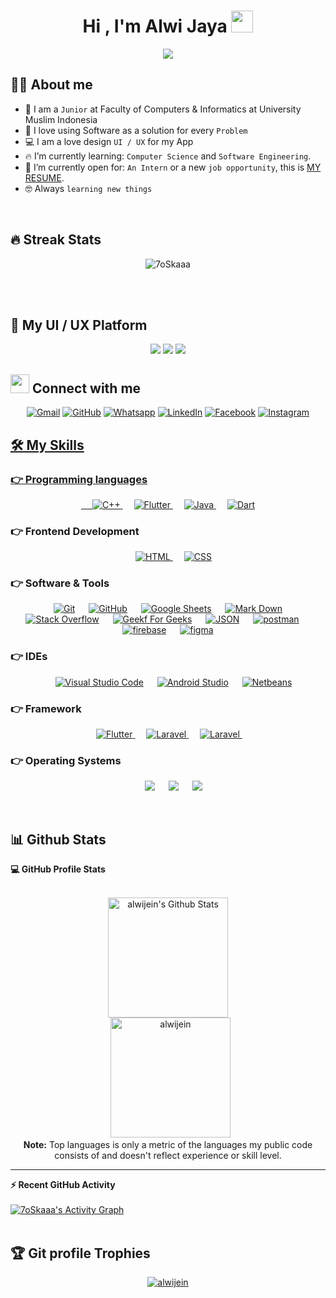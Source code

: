 
<h1 align="center">Hi , I'm Alwi Jaya <img src="https://media.giphy.com/media/hvRJCLFzcasrR4ia7z/giphy.gif" width="35"></h1>
<p align="center">
  <a href="https://github.com/DenverCoder1/readme-typing-svg"><img src="https://readme-typing-svg.herokuapp.com?lines=Computer+Sciences;Mobile+Developer;UI+%2F+UX+Designer;3D+Designer;Web+Developer&center=true&width=500&height=50"></a>
</p>



## :sassy_man:  About me
- :school: I am a `Junior` at Faculty of Computers & Informatics at University Muslim Indonesia
- :robot: I love using Software as a solution for every `Problem`
- :computer: I am a love design `UI / UX` for my App
- :fire: I’m currently learning: `Computer Science` and `Software Engineering`.
- :thinking: I’m currently open for: `An Intern` or a new `job opportunity`, this is [MY RESUME](https://alwijein.github.io).
- :nerd_face: Always `learning new things`

<br>

## 🔥 Streak Stats
<p align="center"><img src="https://github-readme-streak-stats.herokuapp.com/?user=alwijein&theme=algolia" alt="7oSkaaa" /></p>

<br>
<br>


## 👀 My UI / UX Platform

<p align="center">
  <a href="https://dribbble.com/alwijein"><img src="https://img.icons8.com/external-justicon-flat-justicon/64/000000/external-dribbble-social-media-justicon-flat-justicon.png"/></a>
	<a href="https://www.instagram.com/alwi_jein/"><img src="https://img.icons8.com/office/64/000000/instagram-new.png"/></a>
	<a href="https://www.behance.net/alwijein"><img src="https://img.icons8.com/fluency/64/000000/behance.png"/></a>
	

## <img src="https://media.giphy.com/media/iY8CRBdQXODJSCERIr/giphy.gif" width="30px"> Connect with me
<p align="center">
	<a href="mailto:alwijein@gmail.com"><img img src="https://img.shields.io/badge/gmail-%23EA4335.svg?style=plastic&logo=gmail&logoColor=white" alt="Gmail"/></a>
	<a href="https://github.com/alwijein"><img src="https://img.shields.io/badge/github-%23181717.svg?style=plastic&logo=github&logoColor=white" alt="GitHub"/></a>
	<a href="https://wa.me/+6287753564897"><img src="https://img.shields.io/badge/whatsapp-%2325D366.svg?style=plastic&logo=whatsapp&logoColor=white" alt="Whatsapp"/></a>
	<a href="https://www.linkedin.com/in/alwi-jaya-465b7a176/"><img src="https://img.shields.io/badge/linkedin-%230A66C2.svg?style=plastic&logo=linkedin&logoColor=white" alt="LinkedIn"/></a>
	<a href="https://www.facebook.com/Ninja.Expansin"><img src="https://img.shields.io/badge/facebook-%231877F2.svg?style=plastic&logo=facebook&logoColor=white" alt="Facebook"/></a>
	<a href="https://www.instagram.com/alwi_jein/"><img src="https://img.shields.io/badge/instagram-%23E4405F.svg?style=plastic&logo=instagram&logoColor=white" alt="Instagram"/>
</p>




## 🛠️ My Skills

### 👉 Programming languages

<p align="center"> 
  &emsp; 
  <a href="https://www.w3schools.com/cpp/" target="_blank"> 
    <img alt="C++" src="https://img.shields.io/badge/C++%20-%2300599C.svg?style=plastic&logo=c%2B%2B&logoColor=white">
  </a> 
  &emsp;
  <a href="https://flutter.dev/?gclid=Cj0KCQiA3fiPBhCCARIsAFQ8QzXenVRneLzFtdZUbg7GwhnQ5crIp8rtRNII61Zk-_iW9UFuq5JXJrcaAoaVEALw_wcB&gclsrc=aw.ds" target="_blank"> 
     <img alt="Flutter" src="https://img.shields.io/badge/Flutter%20-%311519C.svg?style=plastic&logo=flutter&logoColor=white">
   </a>
  &emsp;
  <a href="https://www.java.com" target="_blank"> 
    <img alt="Java" src="https://img.shields.io/badge/Java-%23007396.svg?style=plastic&logo=java&logoColor=white">
  </a>
  &emsp;
   <a href="https://dart.dev" target="_blank">
    <img alt="Dart" src="https://img.shields.io/badge/Dart%20-%2314354C.svg?style=plastic&logo=dart&logoColor=white">
  </a>
</p>

### 👉 Frontend Development
<p align="center"> 
  &emsp; 
  <a href="https://www.w3.org/html/" target="_blank"> 
   <img alt="HTML" src="https://img.shields.io/badge/HTML5%20-%23E34F26.svg?style=plastic&logo=html5&logoColor=white">
  </a>   
  &emsp;
  <a href="https://www.w3schools.com/css/" target="_blank">
    <img alt="CSS" src="https://img.shields.io/badge/CSS%20-%231572B6.svg?style=plastic&logo=css3&logoColor=white">
  </a> 
</p>

 ### 👉 Software & Tools
 
<p align="center">
  &emsp;
    <a href="#"><img alt="Git" src="https://img.shields.io/badge/Git%20-%23F05033.svg?style=plastic&logo=git&logoColor=white"></a>
  &emsp;
    <a href="#"><img alt="GitHub" src="https://img.shields.io/badge/github-%23181717.svg?style=plastic&logo=github&logoColor=white"></a>
  &emsp;
    <a href="#"><img alt="Google Sheets" src="https://img.shields.io/badge/Google%20Sheets%20-%2334A853.svg?style=plastic&logo=google%20sheets&logoColor=white"></a>
  &emsp;
    <a href="#"><img alt="Mark Down" src="https://img.shields.io/badge/Markdown-000000?style=plastic&logo=markdown&logoColor=white"></a>
  &emsp;
    <a href="#"><img alt="Stack Overflow" src="https://img.shields.io/badge/-Stack%20Overflow-FE7A16?style=plastic&logo=stack-overflow&logoColor=white"></a>
  &emsp;
    <a href="#"><img alt="Geekf For Geeks" src="https://img.shields.io/badge/geeksforgeeks-%230F9D58.svg?style=plastic&logo=geeksforgeeks&logoColor=white"></a>
  &emsp;
    <a href="#"><img alt="JSON" img src="https://img.shields.io/badge/json-%23000000.svg?style=plastic&logo=json&logoColor=white"></a>
  &emsp;
    <a href="#"><img alt="postman" src="https://img.shields.io/badge/Postman-FE7A16.svg?style=plastic&logo=Postman&logoColor=white"></a>
  &emsp;
<a href="#"><img alt="firebase" src="https://img.shields.io/badge/Firebase-FF9B27.svg?style=plastic&logo=firebase&logoColor=white"></a>
&emsp;
<a href="#"><img alt="figma" src="https://img.shields.io/badge/Figma-FF788D.svg?style=plastic&logo=figma&logoColor=white"></a>

 ### 👉 IDEs
 
<p align="center">
  &emsp;
    <a href="#"><img alt="Visual Studio Code" src="https://img.shields.io/badge/Visual%20Studio%20Code-0078d7.svg?style=plastic&logo=visual-studio-code&logoColor=white"></a>
  &emsp;
    <a href="#"><img alt="Android Studio" src="https://img.shields.io/badge/Android Studio-88FF9.svg?style=plastic&logo=androidstudio&logoColor=white" /></a>
  &emsp;
    <a href="#"><img alt="Netbeans" src="https://img.shields.io/badge/Netbeans-%2366595C.svg?&style=plastic&logo=oracle&logoColor=white" /></a>
</p>

 ### 👉 Framework
 
<p align="center">
  &emsp;
   <a href="https://flutter.dev/?gclid=Cj0KCQiA3fiPBhCCARIsAFQ8QzXenVRneLzFtdZUbg7GwhnQ5crIp8rtRNII61Zk-_iW9UFuq5JXJrcaAoaVEALw_wcB&gclsrc=aw.ds" target="_blank"> 
     <img alt="Flutter" src="https://img.shields.io/badge/Flutter%20-%311519C.svg?style=plastic&logo=flutter&logoColor=white">
   </a>
  &emsp;
    <a href="https://laravel.com/" target="_blank"> 
    <img alt="Laravel" src="https://img.shields.io/badge/Laravel%20-%23F05033.svg?style=plastic&logo=laravel&logoColor=white">
  </a> 
  &emsp;
   <a href="https://getbootstrap.com" target="_blank"> 
    <img alt="Laravel" src="https://img.shields.io/badge/Bootstrap%20-A45Eff.svg?style=plastic&logo=bootstrap&logoColor=white">
  </a> 
  &emsp;

 ### 👉 Operating Systems
 
<p align="center">
  &emsp;
    <a href="#"><img src="https://img.shields.io/badge/Linux-FCC624?style=plastic&logo=linux&logoColor=black"></a>
  &emsp;
    <a href="#"><img src="https://img.shields.io/badge/Mx Linux-E95420?style=plastic&logo=mxlinux&logoColor=white"></a>
  &emsp;
    <a href="#"><img src="https://img.shields.io/badge/Windows-0078D6?style=plastic&logo=windows&logoColor=white"></a>
</p>

<br/>

## 📊 Github Stats



  <summary><b>💻 GitHub Profile Stats</b></summary>
  <br/>
  <p align="center">
    <a href="https://github.com/anuraghazra/github-readme-stats"><img alt="alwijein's Github Stats" src="https://github-readme-stats.vercel.app/api?username=alwijein&show_icons=true&count_private=true&theme=algolia" height="192px"/></a>
<br/>
  &nbsp;
	  <img src="https://github-readme-stats.vercel.app/api/top-langs?username=alwijein&langs_count=10&show_icons=true&locale=en&layout=compact&theme=algolia" alt="alwijein" height="192px"/>
  <br/>
  <b>Note:</b> Top languages is only a metric of the languages my public code consists of and doesn't reflect experience or skill level.
  </p>

----

  <summary><b>⚡ Recent GitHub Activity</b></summary>
  <br/>
   <a href="https://github.com/alwijein"><img alt="7oSkaaa's Activity Graph" src="https://activity-graph.herokuapp.com/graph?username=alwijein&custom_title=7oSkaaa's%20Contribution%20Graph&theme=react-dark" /></a>
  <br/>


<br/>

## :trophy: Git profile Trophies

<p align="center"> <a href="https://github.com/ryo-ma/github-profile-trophy"><img src="https://github-profile-trophy.vercel.app/?username=alwijein&layout=compact&theme=algolia" alt="alwijein" /></a> </p>
